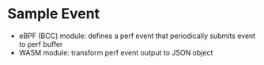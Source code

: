 # Sample Event

* eBPF (BCC) module: defines a perf event that periodically submits event to perf buffer
* WASM module: transform perf event output to JSON object
